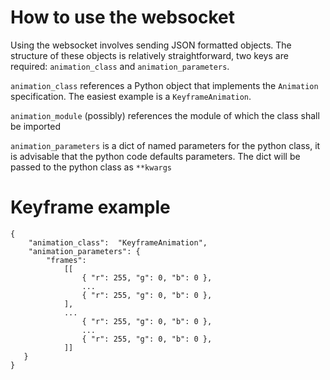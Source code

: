 # How to use the websocket
Using the websocket involves sending JSON formatted objects. The structure of 
these objects is relatively straightforward, two keys are required: 
`animation_class` and `animation_parameters`.

`animation_class` references a Python object that implements the `Animation` 
specification. The easiest example is a `KeyframeAnimation`.

`animation_module` (possibly) references the module of which the class 
shall be  imported

`animation_parameters` is a dict of named parameters for the python class, it 
is advisable that the python code defaults parameters. The dict will be 
passed to the python class as `**kwargs`

# Keyframe example
```
{
    "animation_class":  "KeyframeAnimation",
    "animation_parameters": {
        "frames":
            [[
                { "r": 255, "g": 0, "b": 0 },
                ...
                { "r": 255, "g": 0, "b": 0 },
            ],
            ...
                { "r": 255, "g": 0, "b": 0 },
                ...
                { "r": 255, "g": 0, "b": 0 },
            ]]
   }
}
```
